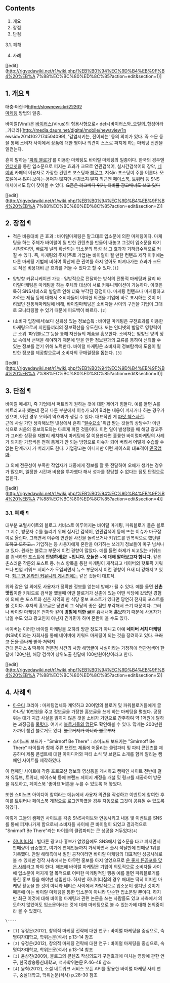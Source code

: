 ## Contents

    

1. 개요 
2. 장점 
3. 단점 
    

3.1. 폐해

4. 사례 

[[edit](http://rigvedawiki.net/r1/wiki.php/%EB%B0%94%EC%9D%B4%EB%9F%B4%20%EB%A
7%88%EC%BC%80%ED%8C%85?action=edit&section=1)]

## 1. 개요 ¶

<del>대충 이런 거<http://slownews.kr/22202></del>  
[마케팅](%EB%A7%88%EC%BC%80%ED%8C%85.md) 방법의 일종.

  

바이럴(Viral)은 [바이러스](%EB%B0%94%EC%9D%B4%EB%9F%AC%EC%8A%A4.md)(Virus)의 형용사형으로<
del>[바이러스와_오럴의_합성어라_카더라</del>](http://media.daum.net/digital/mobile/newsview?n
ewsid=20141027174504099), '감염시키는, 전이되는' 등의 의미가 있다. 즉 소문 등을 통해 소비자 사이에서 상품에 대한
평이나 의견이 스스로 퍼지게 하는 마케팅 전반을 일컫는다.

  

흔히 말하는 '[파워 블로거](%ED%8C%8C%EC%9B%8C%20%EB%B8%94%EB%A1%9C%EA%B1%B0.md)'를 이용한
마케팅도 바이럴 마케팅의 일종이다. 한국의 경우엔 [인터넷](%EC%9D%B8%ED%84%B0%EB%84%B7.md)을 통한 입소문으로
퍼지는 효과가 크므로 연관검색어, 실시간검색어의 장악, [네이버](%EB%84%A4%EC%9D%B4%EB%B2%84.md) 카페의
이용자로 가장한 컨텐츠 포스팅과 [블로그](%EB%B8%94%EB%A1%9C%EA%B7%B8.md), 지식in 포스팅이 주를 이룬다.
<del>모 포털에서 많이 보이는 용어가 많지만 신경쓰지 말자</del> 최근엔
[페이스북](%ED%8E%98%EC%9D%B4%EC%8A%A4%EB%B6%81.md),
[트위터](%ED%8A%B8%EC%9C%84%ED%84%B0.md) 등 SNS 매체에서도 많이 찾아볼 수 있다. <del>요즘은
리그베다 위키, 티비플 광고배너도 쓰고 있다</del>

[[edit](http://rigvedawiki.net/r1/wiki.php/%EB%B0%94%EC%9D%B4%EB%9F%B4%20%EB%A
7%88%EC%BC%80%ED%8C%85?action=edit&section=2)]

## 2. 장점 ¶

  * 적은 비용대비 큰 효과 : 바이럴마케팅은 말그대로 입소문에 의한 마케팅이다. 마케팅을 하는 주체가 바이럴이 될 만한 컨텐츠를 만들어 내놓고 그것이 입소문을 타기 시작한다면, 빠르게 널리 확산되는 입소문의 특성 상 그 효과가 기하급수적으로 커질 수 있다. 즉, 마케팅의 주체(주로 기업)는 바이럴이 될 만한 컨텐츠 제작 이후에는 다른 마케팅 기법에 비하여 확산에 큰 관여를 하지 않아도 퍼져나가는 효과가 크므로 적은 비용대비 큰 효과를 거둘 수 있다고 할 수 있다.`[1]`  

  * 양방향 커뮤니케이션 가능 : 일방적으로 전달하는 방식의 전통적 마케팅과 달리 바이럴마케팅은 마케팅을 하는 주체와 대상이 서로 커뮤니케이션이 가능하다. 이것은 특히 SNS서비스의 발달로 인해 더욱 부각된 장점이다. 마케팅 컨텐츠나 마케팅하고자하는 제품 등에 대해서 소비자들이 어떠한 의견을 기업에 바로 표시하는 것이 어려웠던 전통적마케팅에 비해, 바이럴마케팅은 소비자들 사이의 구전을 기업이 그대로 모니터링할 수 있기 때문에 피드백이 빠르다. `[2]`
  * (소비자 입장에서)보다 신뢰성 있는 정보습득 : 바이럴 마케팅은 구전효과를 이용한 마케팅으로써 지인들끼리의 정보확산을 유도한다. 또는 인터넷의 발달로 영향력이 큰 소위 '파워블로그'등을 통해 자신들의 제품을 홍보한다. 소비자는 엄청난 양의 정보 속에서 선택을 해야하기 때문에 믿을 만한 정보원과의 교류를 통하여 신뢰할 수 있는 정보를 얻기 위해 노력한다. 바이럴 마케팅은 소비자의 정보탐색에 도움이 될만한 정보를 제공함으로써 소비자의 구매결정을 돕는다. `[3]`

[[edit](http://rigvedawiki.net/r1/wiki.php/%EB%B0%94%EC%9D%B4%EB%9F%B4%20%EB%A
7%88%EC%BC%80%ED%8C%85?action=edit&section=3)]

## 3. 단점 ¶

바이럴 메세지, 즉 기업에서 퍼트리기 원하는 것에 대한 제어가 힘들다. 예를 들면 A를 퍼트리고자 했는데 전혀 다른 부분에서 이슈가 되어
B라는 내용이 퍼지거나 하는 경우가 있으며, 이런 경우 오히려 역효과가 생길 수 있다. 대표적인 게 [파맛 첵스사건](%ED%8C%8C%EB%A7%9B%20%EC%B2%B5%EC%8A%A4%20%EC%82%AC%EA%B1%B4.md).  
근데 사실 가만 생각해보면 넷상에서 흔히 "[필수요소](%ED%95%84%EC%88%98%EC%9A%94%EC%86%8C.md)"취급
받는 것들의 상당수가 이런 식으로 처음의 홍보의도와는 다르게 퍼진 것들이다. 이런 일이 발생했을 때 해당 광고주가 그러한 상황을 재빨리
캐치해서 마케팅에 잘 이용한다면 훌륭한 바이럴마케팅의 사례가 되지만 가끔씩은 전혀 통제가 안 되는 방향으로 이슈가 되어 버려서 어떻게 수습할
수 없는 단계까지 가 버리기도 한다. 기업광고는 아니지만 이런 케이스의 대표격이
[민국엄마](%EB%AF%BC%EA%B5%AD%EC%97%84%EB%A7%88.md).

  

그 외에 전문성이 부족한 작업자가 대중에게 정보를 잘 못 전달하여 오해가 생기는 경우가 많으며, 일정한 시간과 비용을 투자했다 해서 성과를
장담할 수 없다는 점도 단점으로 꼽힌다.

  

[[edit](http://rigvedawiki.net/r1/wiki.php/%EB%B0%94%EC%9D%B4%EB%9F%B4%20%EB%A
7%88%EC%BC%80%ED%8C%85?action=edit&section=4)]

### 3.1. 폐해 ¶

대부분 포털사이트의 블로그 서비스로 이루어지는 바이럴 마케팅, 파워블로거 들은 블로그 지수, 방문자 수를 늘리기 위해 실시간 검색어,
연관검색어 등에 뜨는 이슈가 마구잡이로 올린다. 그러면서 이슈에 연관된 사진을 돌려쓰거나 키워드를 반복적으로 <del>했던말 또하고
또하고...</del> 기입하는 등 사용자에게 혼란을 야기하는 쓰레기 정보들이 마구 넘쳐나고 있다. 원래는 블로그 부문에 이런 경향이
많았다. 예를 들면 화제가 되고있는 키워드를 검색하면 포스트에 **안녕하세요! ~입니다. 오늘은 ~에 대해 알아보고자 합니다.** 같은
촌스러운 작문의 포스트 등. 뉴스 항목을 통한 마케팅이 개척되고 네이버의 핫토픽 키워드나 펀업 키워드 서비스가 도입되면서 뉴스 부문에서 이런
경향이 요새 더 강해지고 있다. [최근 한 온라인 커뮤니티 게시판에는](%EC%B5%9C%EA%B7%BC%20%ED%95%9C%20%EC%98%A8%EB%9D%BC%EC%9D%B8%20%EC%BB%A4%EB%AE%A4%EB%8B%88%ED%8B%B0%20%EA%B2%8C%EC%8B%9C%ED%8C%90%EC%97%90%EB%8A%94.md) 같은 것들이 대표적.

  

위와 같은 일 외에도 사용자가 정확한 정보를 얻는데 방해가 될 수 있다. 예를 들면 **신촌 맛집**이란 키워드로 검색을 했을때 어떤
블로거가 신촌에 있는 어떤 식당에 갔었던 경험에 의해 쓴 포스트와 신촌 지역의 한 식당 홍보 포스트가 있다면 당연히 전자의 포스트를 볼
것이다. 후자의 홍보글은 당연히 그 식당의 좋은 점만 부각해서 쓰기 때문이다. 그러나 바이럴 마케팅은 전자와 같이 **경험에 의한 글**을
흉내내어 **홍보**하기 때문에 사용자가 낚일 수도 있고 광고인지 아닌지 긴가민가 하며 혼란이 올 수도 있다.

  

네이버는 이러한 바이럴 마케팅을 오히려 방관 정도가 아니고 아예 **네이버 서치 마케팅**(NSM)이라는 자회사를 통해 네이버에 키워드
마케팅이 되는 것을 장려하고 있다. <del>그리고 돈을 존나게 받아 쳐먹지</del>  
건대 돈까스 & 떡볶이 전문점 사건의 사장 해명글이 사실이라는 가정하에 연관검색어 한달에 120만원, 해당 검색어 상위노출 한달에
100만원이상이라고 한다.

  

[[edit](http://rigvedawiki.net/r1/wiki.php/%EB%B0%94%EC%9D%B4%EB%9F%B4%20%EB%A
7%88%EC%BC%80%ED%8C%85?action=edit&section=5)]

## 4. 사례 ¶

  * [아우디](%EC%95%84%EC%9A%B0%EB%94%94.md) 코리아 : 마케팅업체와 계약하고 20여명의 블로거 및 파워블로거들에게 글 하나당 10만원을 주고 정보글을 가장한 홍보글을 쓰게 하는 마케팅을 펼쳤다. 공정위는 대가 지급 사실을 밝히지 않은 것을 소비자 기만으로 간주하여 약 1억원에 달하는 과징금을 [물렸다](http://news.naver.com/main/ranking/read.nhn?mid=etc&sid1=111&rankingType=popular_day&oid=003&aid=0006173658&date=20141103&type=0&rankingSeq=2&rankingSectionId=101). 여기서 [블로거들의 명단](http://www.ftc.go.kr/news/ftc/reportView.jsp?report_data_no=5926&tribu_type_cd=&report_data_div_cd=&currpage=1&searchKey=&searchVal=&stdate=&enddate=)도 확인해볼 수 있다. 많게는 200만원 가까이 챙긴 블로거도 있다. <del>블로거지가 아니라 블로부자</del>  

  * 스미노프 보드카 - "Smirnoff Be There" : 스미노프 보드카는 "Smirnoff Be There" 타이틀과 함께 주류 브랜드 제품에 어울리는 클럽파티 및 파티 콘텐츠를 제공하며 제품 콘셉트에 대한 아이디어와 파티 소식 및 브랜드 소개를 함께 알리는 캠페인 사이트를 제작하였다.  
  
이 캠페인 사이트에 각종 프로모션 정보와 영상등을 게시하고 캠페인 사이트 전반에 걸쳐 유튜브, 트위터, 페이스북 등에 브랜드 페이지 계정을
개설 및 링크를 제공하여 방문을 유도하고, 페이스북 '좋아요'버튼을 누를 수 있도록 해 놓았다.  
  
또한 스미노프 아이디어 참여라는 메뉴에서 사용자 의견을 작성하고 이벤트에 참여한 후 이를 트위터나 페이스북 계정으로 로그인하였을 경우
자동으로 그것이 공유될 수 있도록 하였다.  
  
이렇게 그들의 캠페인 사이트를 각종 SNS사이트와 연동시키고 내용 및 이벤트를 SNS를 통해 퍼져나가게 함으로써 소비자들 사이에 큰 바이럴이
되었고 결과적으로 "Smirnoff Be There"라는 타이틀의 클럽파티는 큰 성공을 거두었다`[4]`  

  * [허니버터칩](%ED%97%88%EB%8B%88%EB%B2%84%ED%84%B0%EC%B9%A9.md) : 별다른 광고나 홍보가 없었음에도 SNS에서 입소문을 타고 퍼지면서 판매량이 급증했고, 여기에 연예인들까지 가세하면서 출시 석달만에 판매량 1위를 기록했다. 만일 해태측에서 벌인 공작이라면 바이럴 마케팅의 대표적인 성공사례로 볼 수 있지만 정작 사측에서는 아무런 홍보를 아지 않았으므로 [운 좋게 뜬끔포를 맞은 사례](%EA%B0%95%EB%82%A8%EC%8A%A4%ED%83%80%EC%9D%BC.md)라고 봐야 한다. 애초에 바이럴 마케팅은 기업이 의도적으로 소비자들 사이에 입소문이 퍼지게 할 목적으로 어떠한 마케팅적인 행동 예를 들면 파워블로거를 통한 홍보 등을 해야만 성립한다. 하지만 허니버터칩의 경우 해태는 딱히 어떠한 마케팅 활동을 한 것이 아니라 네티즌 사이에서 자발적으로 입소문이 생겨난 것이기 때문에 이는 바이럴 마케팅을 통한 입소문이 아니라 단순한 입소문일 뿐이다. 하지만 최근 이것에 대해 바이럴 마케팅과 관련 논문을 쓰는 사람들도 있고 사측에서 의도하지 않았어도 입소문이라는 것에 대해 마케팅으로 볼 수 있는가에 대해 논의중이라 볼 수 있겠다.

`\----`

  * `[1]` 유정은(2012), 창의적 마케팅 전략에 대한 연구 : 바이럴 마케팅을 중심으로, 숙명여자대학교, 학위논문(석사) p.13-14 참조
  * `[2]` 유정은(2012), 창의적 마케팅 전략에 대한 연구 : 바이럴 마케팅을 중심으로, 숙명여자대학교, 학위논문(석사) p.13-14 참조
  * `[3]` 윤상진(2009), 블로그의 콘텐츠 작성의도가 구전효과에 미치는 영향에 관한 연구, 한국방송통신대학교, 석사학위논문 P.46-48 참조
  * `[4]` 윤혁(2012), 소셜 네트워크 서비스 오픈 API를 활용한 바이럴 마케팅 사례 연구, 숭실대학교, 학위논문(석사) p.28-30 참조

